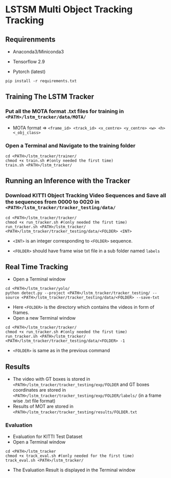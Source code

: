 # LSTSM Multi Object Tracking Tracking

## Requirenments

* Anaconda3/Miniconda3

* Tensorflow 2.9
* Pytorch (latest)


```Terminal
pip install -r requirements.txt
```

## Training The LSTM Tracker

### Put all the MOTA format .txt files for training in ```<PATH>/lstm_tracker/data/MOTA/```

* MOTA format => `<frame_id> <track_id> <x_centre> <y_centre> <w> <h> <_obj_class>`

### Open a Terminal and Navigate to the training folder

```Terminal
cd <PATH>/lstm_tracker/trainer/
chmod +x train.sh #(only needed the first time)
train.sh <PATH>/lstm_tracker/
```

## Running an Inference with the Tracker

### Download KITTI Object Tracking Video Sequences and Save all the sequences from 0000 to 0020 in ```<PATH>/lstm_tracker/tracker_testing/data/```

```Terminal
cd <PATH>/lstm_tracker/tracker/
chmod +x run_tracker.sh #(only needed the first time)
run_tracker.sh <PATH>/lstm_tracker/ <PATH>/lstm_tracker/tracker_testing/data/<FOLDER> <INT>
```

* `<INT>` is an integer corresponding to `<FOLDER>` sequence.

* `<FOLDER>` should have frame wise txt file in a sub folder named `labels`

## Real Time Tracking

* Open a Terminal window

```Terminal
cd <PATH>/lstm_tracker/yolo/
python detect.py --project <PATH>/lstm_tracker/tracker_testing/ --source <PATH>/lstm_tracker/tracker_testing/data/<FOLDER> --save-txt
```

* Here `<FOLDER>` is the directory which contains the videos in form of frames.
* Open a new Terminal window

```Terminal
cd <PATH>/lstm_tracker/tracker/
chmod +x run_tracker.sh #(only needed the first time)
run_tracker.sh <PATH>/lstm_tracker/ <PATH>/lstm_tracker/tracker_testing/data/<FOLDER> -1

```

* `<FOLDER>` is same as in the previous command

## Results

* The video with GT boxes is stored in `<PATH>/lstm_tracker/tracker_testing/exp/FOLDER` and GT boxes coordinates are stored in `<PATH>/lstm_tracker/tracker_testing/exp/FOLDER/labels/` (in a frame wise .txt file format)
* Results of MOT are stored in `<PATH>/lstm_tracker/tracker_testing/results/FOLDER.txt`

### Evaluation

* Evaluation for KITTI Test Dataset
* Open a Terminal window

```Terminal
cd <PATH>/lstm_tracker
chmod +x track_eval.sh #(only needed for the first time)
track_eval.sh <PATH>/lstm_tracker/

```

* The Evaluation Result is displayed in the Terminal window
